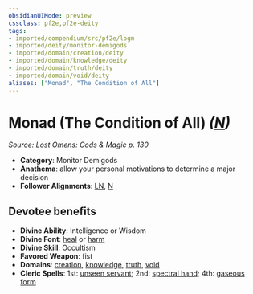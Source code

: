 ```yaml
---
obsidianUIMode: preview
cssclass: pf2e,pf2e-deity
tags:
- imported/compendium/src/pf2e/logm
- imported/deity/monitor-demigods
- imported/domain/creation/deity
- imported/domain/knowledge/deity
- imported/domain/truth/deity
- imported/domain/void/deity
aliases: ["Monad", "The Condition of All"]
---
```

# Monad (The Condition of All) *([N](neutral-b1.md))*  
*Source: Lost Omens: Gods & Magic p. 130*  

- **Category**: Monitor Demigods
- **Anathema**: allow your personal motivations to determine a major decision
- **Follower Alignments**: [LN](lawful-neutral-b1.md), [N](neutral-b1.md)

## Devotee benefits

- **Divine Ability**: Intelligence or Wisdom
- **Divine Font**: [heal](../../spells/heal.md) or [harm](../../spells/harm.md)
- **Divine Skill**: Occultism
- **Favored Weapon**: fist
- **Domains**: [creation](../domains.md#Creation), [knowledge](../domains.md#Knowledge), [truth](../domains.md#Truth), [void](../domains.md#Void)
- **Cleric Spells**: 1st: [unseen servant](../../spells/unseen-servant.md); 2nd: [spectral hand](../../spells/spectral-hand.md); 4th: [gaseous form](../../spells/gaseous-form.md)